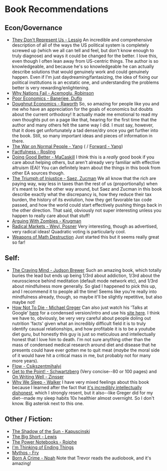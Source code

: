 # Book Recommendations

## Econ/Governance
- [They Don't Represent Us - Lessig](https://www.goodreads.com/book/show/43309161-they-don-t-represent-us?ac=1&from_search=true&qid=uGjMGyIiZe&rank=1) An incredible and comprehensive description of all of the ways the US political system is completely screwed up (which we all can tell and feel, but don't know enough to truly diagnose) and ways it could be changed for the better. I love this, even though I often lean away from US-centric things. The author is so knowledgeable, and because he's so knowledgeable he can actually describe solutions that would genuinely work and could genuinely happen. Even if I'm just daydreaming/fantasizing, the idea of fixing our political institutions is an ecstatic one, and understanding the problems better is very rewarding/enlightening.
- [Why Nations Fail - Acemoglu, Robinson](https://www.goodreads.com/book/show/12158480-why-nations-fail?ac=1&from_search=true&qid=9jLvpF0TLk&rank=1) 
- [Poor Economics - Banerjee, Duflo](https://www.goodreads.com/book/show/10245602-poor-economics?ac=1&from_search=true&qid=zwlqNw029X&rank=1) 
- [Doughnut Economics - Raworth](https://www.goodreads.com/book/show/29214420-doughnut-economics?ac=1&from_search=true&qid=0HXYdgDvSs&rank=1) So, so amazing for people like you and me who have an appreciation for the goals of economics but doubts about the current orthodoxy! It actually made me emotional to read my own thoughts put on a page like that, hearing for the first time that the author and many others felt the same way I did. I must say, however, that it does get unfortunately a tad dense/dry once you get further into the book. Still, so many important ideas and pieces of information in there. 
- [The War on Normal People - Yang](https://www.goodreads.com/book/show/36204293-the-war-on-normal-people?ac=1&from_search=true&qid=BDX1R1vczY&rank=1) ( / [Forward - Yang](https://www.goodreads.com/book/show/57282235-forward?ac=1&from_search=true&qid=McqA3agJI9&rank=2)) 
- [Factfulness - Rosling](https://www.goodreads.com/book/show/34890015-factfulness?ac=1&from_search=true&qid=IxNL2u9u0m&rank=1) 
- [Doing Good Better - MaCaskill](https://www.goodreads.com/book/show/23398748-doing-good-better?ac=1&from_search=true&qid=vcQ9VsE0vk&rank=1) I think this is a *really* good book if you care about helping others, but aren't already very familiar with effective altruism (EA)! You can definitely learn about the things in this book from other EA sources though. 
- [The Triumph of Injustice - Saez, Zucman](https://www.goodreads.com/book/show/45894166-the-triumph-of-injustice?ac=1&from_search=true&qid=mHMAE2EPvF&rank=1) We all know that the rich are paying way, way less in taxes than the rest of us (proportionally) when it's meant to be the other way around, but Saez and Zucman in this book describe exactly what the discrepancy is, how they reduce their tax burden, the history of its evolution, how they get favorable tax code passed, and how the world could start effectively pushing things back in the other direction. That said, obviously not super interesting unless you happen to really care about that stuff! 
- [Arguing With Zombies - Krugman](https://www.goodreads.com/book/show/45894180-arguing-with-zombies?ac=1&from_search=true&qid=YO2dzoO8Ss&rank=1) 
- [Radical Markets - Weyl, Posner](https://www.goodreads.com/book/show/36515770-radical-markets?ac=1&from_search=true&qid=5br31lw7FP&rank=1) Very interesting, though as advertised, very radical ideas! Quadratic voting is particularly cool. 
- [Weapons of Math Destruction](https://www.goodreads.com/book/show/28186015-weapons-of-math-destruction?ac=1&from_search=true&qid=Ge5TGXRq1B&rank=1) Just started this but it seems really great so far!

## Self:
- [The Craving Mind - Judson Brewer](https://www.goodreads.com/en/book/show/32714199-the-craving-mind) Such an amazing book, which totally buries the lead but ends up being 1/3rd about addiction, 1/3rd about the neuroscience behind meditation (default mode network etc), and 1/3rd about mindfulness more generally. So glad I happened to pick this up, and I recommend it to people all the time! Seems like you're really into mindfulness already, though, so maybe it'll be slightly repetitive, but also maybe not!
- [How Not To Die - Michael Greger](https://www.goodreads.com/book/show/25663961-how-not-to-die) Can also just watch his 'Talks at Google' [here](https://www.youtube.com/watch?v=7rNY7xKyGCQ) for a condensed version/intro and use his [site here](https://nutritionfacts.org/). I think we have to, obviously, be very very careful about people doling out nutrition 'facts' given what an incredibly difficult field it is to truly identify causual relationships, and how profitable it is to be a youtube diet guru, but honestly this guy is just so meticulous and intellectually honest that I love him to death. I'm not sure anything other than the mass of condensed medical research around diet and disease that he presents could have ever gotten me to quit meat (*maybe* the moral side of it would have hit a critical mass in me, but probably not for many more years). 
- [Flow - Csikszentmihalyi](https://www.goodreads.com/book/show/66354.Flow) 
- [Get to the Point! - Schwartzberg](https://www.goodreads.com/book/show/34057051-get-to-the-point?from_search=true&from_srp=true&qid=aDzuyZn1iA&rank=2) (Very concise--80 or 100 pages) and [On Writing Well - Zinsser](https://www.goodreads.com/book/show/53343.On_Writing_Well?from_search=true&from_srp=true&qid=GxTlbLG60g&rank=1) 
- [Why We Sleep - Walker](https://www.goodreads.com/book/show/34466963-why-we-sleep?ac=1&from_search=true&qid=hRKWIUOqNO&rank=1) I have very mixed feelings about this book because I learned after the fact that [it's incredibly intellectually dishonest](https://guzey.com/books/why-we-sleep/), which I strongly resent, but it also--like Greger did for my diet--made my sleep habits 10x healthier almost overnight. So I don't know. Big asterisk next to this one. 

## Other / Fiction:
- [The Shadow of the Sun - Kapuscinski](https://www.goodreads.com/book/show/9541.The_Shadow_of_the_Sun?ac=1&from_search=true&qid=NJV4ww9VJ8&rank=1)
- [The Big Short - Lewis](https://www.goodreads.com/book/show/26889576-the-big-short?ac=1&from_search=true&qid=zqKrzltQ2y&rank=1) 
- [The Power Notebooks - Roiphe](https://www.goodreads.com/book/show/53064568-the-power-notebooks?from_search=true&from_srp=true&qid=IXaJWfJ89e&rank=1) 
- [I'm Thinking of Ending Things](https://www.goodreads.com/book/show/40605223-i-m-thinking-of-ending-things?ac=1&from_search=true&qid=xbJejFLy8P&rank=1) 
- [Mythos - Fry](https://www.goodreads.com/book/show/35074096-mythos?ac=1&from_search=true&qid=36cna4hlhF&rank=1) 
- [Born A Crime - Noah](https://www.goodreads.com/book/show/29780253-born-a-crime?ac=1&from_search=true&qid=y3HdYhE2TM&rank=1) Note that Trevor reads the audiobook, and it's amazing! 

